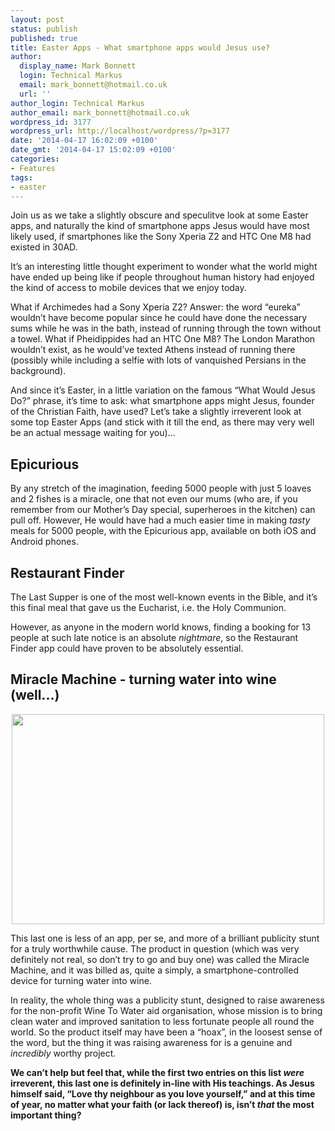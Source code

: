 ```yaml
---
layout: post
status: publish
published: true
title: Easter Apps - What smartphone apps would Jesus use?
author:
  display_name: Mark Bonnett
  login: Technical Markus
  email: mark_bonnett@hotmail.co.uk
  url: ''
author_login: Technical Markus
author_email: mark_bonnett@hotmail.co.uk
wordpress_id: 3177
wordpress_url: http://localhost/wordpress/?p=3177
date: '2014-04-17 16:02:09 +0100'
date_gmt: '2014-04-17 15:02:09 +0100'
categories:
- Features
tags:
- easter
---
```

<p><span class="postStandFirst">Join us as we take a slightly obscure and speculitve look at some Easter apps, and naturally the kind of smartphone apps Jesus would have most likely used, if smartphones like the Sony Xperia Z2 and HTC One M8 had existed in 30AD.</span></p>
<p>It&rsquo;s an interesting little thought experiment to wonder what the world might have ended up being like if people throughout human history had enjoyed the kind of access to mobile devices that we enjoy today.</p>
<p>What if Archimedes had a Sony Xperia Z2? Answer: the word &ldquo;eureka&rdquo; wouldn&rsquo;t have become popular since he could have done the necessary sums while he was in the bath, instead of running through the town without a towel. What if Pheidippides had an HTC One M8? The London Marathon wouldn&rsquo;t exist, as he would&rsquo;ve texted Athens instead of running there (possibly while including a selfie with lots of vanquished Persians in the background).</p>
<p>And since it&rsquo;s Easter, in a little variation on the famous &ldquo;What Would Jesus Do?&rdquo; phrase, it&rsquo;s time to ask: what smartphone apps might Jesus, founder of the Christian Faith, have used? Let&rsquo;s take a slightly irreverent look at some top Easter Apps (and stick with it till the end, as there may very well be an actual message waiting for you)...</p>
<h2>Epicurious</h2>
<p>By any stretch of the imagination, feeding 5000 people with just 5 loaves and 2 fishes is a miracle, one that not even our mums (who are, if you remember from our Mother&rsquo;s Day special, superheroes in the kitchen) can pull off. However, He would have had a much easier time in making <em>tasty</em> meals for 5000 people, with the Epicurious app, available on both iOS and Android phones.</p>
<h2>Restaurant<strong> Finder</strong></h2>
<p>The Last Supper is one of the most well-known events in the Bible, and it&rsquo;s this final meal that gave us the Eucharist, i.e. the Holy Communion.</p>
<p>However, as anyone in the modern world knows, finding a booking for 13 people at such late notice is an absolute <em>nightmare</em>, so the Restaurant Finder app could have proven to be absolutely essential.</p>
<h2>Miracle Machine - turning water into wine (well...)</h2>
<p style="text-align: center;"><strong><span style="text-decoration: underline;"><img class="aligncenter" alt="" src="https://farm4.staticflickr.com/3729/13888383752_7089cb0568.jpg" width="500" height="336" /></span></strong></p>
<p>This last one is less of an app, per se, and more of a brilliant publicity stunt for a truly worthwhile cause. The product in question (which was very definitely not real, so don&rsquo;t try to go and buy one) was called the Miracle Machine, and it was billed as, quite a simply, a smartphone-controlled device for turning water into wine.</p>
<p>In reality, the whole thing was a publicity stunt, designed to raise awareness for the non-profit Wine To Water aid organisation, whose mission is to bring clean water and improved sanitation to less fortunate people all round the world. So the product itself may have been a &ldquo;hoax&rdquo;, in the loosest sense of the word, but the thing it was raising awareness for is a genuine and <em>incredibly</em> worthy project.</p>
<p><strong>We can&rsquo;t help but feel that, while the first two entries on this list <em>were </em>irreverent, this last one is definitely in-line with His teachings. As Jesus himself said, &ldquo;Love thy neighbour as you love yourself,&rdquo; and at this time of year, no matter what your faith (or lack thereof) is, isn&rsquo;t <em>that</em> the most important thing?</strong></p>
